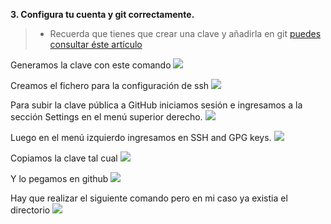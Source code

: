 __3. Configura tu cuenta y git correctamente.__

> - Recuerda que tienes que crear una clave y añadirla en git [puedes consultar 
éste artículo](https://juncotic.com/repositorios-git-ssh/) 

Generamos la clave con este comando
![](/Imagenes/C3.png)

Creamos el fichero para la configuración de ssh
![](/Imagenes/C4.png)

Para subir la clave pública a GitHub iniciamos sesión e ingresamos a la sección Settings en el menú superior derecho.
![](/Imagenes/C5.png)

Luego en el menú izquierdo ingresamos en SSH and GPG keys.
![](/Imagenes/C6.png)

Copiamos la clave tal cual
![](/Imagenes/C7.png)

Y lo pegamos en github
![](/Imagenes/C8.png)

Hay que realizar el siguiente comando pero en mi caso ya existia el directorio
![](/Imagenes/C9.png)
